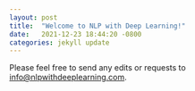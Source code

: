 ```yaml
---
layout: post
title:  "Welcome to NLP with Deep Learning!"
date:   2021-12-23 18:44:20 -0800
categories: jekyll update
---
```

Please feel free to send any edits or requests to info@nlpwithdeeplearning.com.